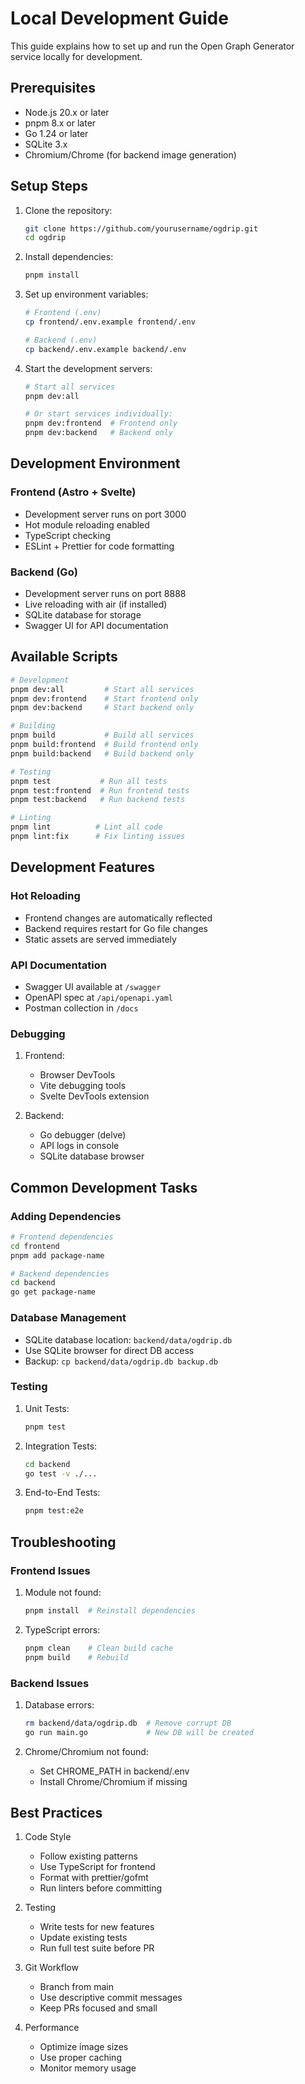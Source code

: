 # Local Development Guide

This guide explains how to set up and run the Open Graph Generator service locally for development.

## Prerequisites

- Node.js 20.x or later
- pnpm 8.x or later
- Go 1.24 or later
- SQLite 3.x
- Chromium/Chrome (for backend image generation)

## Setup Steps

1. Clone the repository:

   ```bash
   git clone https://github.com/yourusername/ogdrip.git
   cd ogdrip
   ```

2. Install dependencies:

   ```bash
   pnpm install
   ```

3. Set up environment variables:

   ```bash
   # Frontend (.env)
   cp frontend/.env.example frontend/.env

   # Backend (.env)
   cp backend/.env.example backend/.env
   ```

4. Start the development servers:

   ```bash
   # Start all services
   pnpm dev:all

   # Or start services individually:
   pnpm dev:frontend  # Frontend only
   pnpm dev:backend   # Backend only
   ```

## Development Environment

### Frontend (Astro + Svelte)

- Development server runs on port 3000
- Hot module reloading enabled
- TypeScript checking
- ESLint + Prettier for code formatting

### Backend (Go)

- Development server runs on port 8888
- Live reloading with air (if installed)
- SQLite database for storage
- Swagger UI for API documentation

## Available Scripts

```bash
# Development
pnpm dev:all         # Start all services
pnpm dev:frontend    # Start frontend only
pnpm dev:backend     # Start backend only

# Building
pnpm build           # Build all services
pnpm build:frontend  # Build frontend only
pnpm build:backend   # Build backend only

# Testing
pnpm test           # Run all tests
pnpm test:frontend  # Run frontend tests
pnpm test:backend   # Run backend tests

# Linting
pnpm lint          # Lint all code
pnpm lint:fix      # Fix linting issues
```

## Development Features

### Hot Reloading

- Frontend changes are automatically reflected
- Backend requires restart for Go file changes
- Static assets are served immediately

### API Documentation

- Swagger UI available at `/swagger`
- OpenAPI spec at `/api/openapi.yaml`
- Postman collection in `/docs`

### Debugging

1. Frontend:

   - Browser DevTools
   - Vite debugging tools
   - Svelte DevTools extension

2. Backend:
   - Go debugger (delve)
   - API logs in console
   - SQLite database browser

## Common Development Tasks

### Adding Dependencies

```bash
# Frontend dependencies
cd frontend
pnpm add package-name

# Backend dependencies
cd backend
go get package-name
```

### Database Management

- SQLite database location: `backend/data/ogdrip.db`
- Use SQLite browser for direct DB access
- Backup: `cp backend/data/ogdrip.db backup.db`

### Testing

1. Unit Tests:

   ```bash
   pnpm test
   ```

2. Integration Tests:

   ```bash
   cd backend
   go test -v ./...
   ```

3. End-to-End Tests:
   ```bash
   pnpm test:e2e
   ```

## Troubleshooting

### Frontend Issues

1. Module not found:

   ```bash
   pnpm install  # Reinstall dependencies
   ```

2. TypeScript errors:
   ```bash
   pnpm clean    # Clean build cache
   pnpm build    # Rebuild
   ```

### Backend Issues

1. Database errors:

   ```bash
   rm backend/data/ogdrip.db  # Remove corrupt DB
   go run main.go             # New DB will be created
   ```

2. Chrome/Chromium not found:
   - Set CHROME_PATH in backend/.env
   - Install Chrome/Chromium if missing

## Best Practices

1. Code Style

   - Follow existing patterns
   - Use TypeScript for frontend
   - Format with prettier/gofmt
   - Run linters before committing

2. Testing

   - Write tests for new features
   - Update existing tests
   - Run full test suite before PR

3. Git Workflow

   - Branch from main
   - Use descriptive commit messages
   - Keep PRs focused and small

4. Performance
   - Optimize image sizes
   - Use proper caching
   - Monitor memory usage
